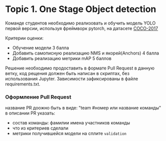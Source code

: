 # Topic 1. One Stage Object detection

Команде студентов необходимо реализовать и обучить модель YOLO первой версии, используя фреймворк pytorch, на датасете [COCO-2017](https://docs.voxel51.com/user_guide/dataset_zoo/datasets.html#dataset-zoo-coco-2017)

Критерии оценки:
- Обучение модели 3 балла
- Добавить самописную реализацию NMS и якорей(Anchors) 4 балла
- Добавить реализацию метрики mAP 5 баллов

Решение необходимо продоставить в формате Pull Request в данную ветку, код рещения должен быть написан в скриптах, без использования Jupyter.
Зависимости зафиксированы в файле requirements.txt.

### Оформление Pull Request
название PR доожно быть в виде: "team #номер или название команды"
в описании PR указать:
- состав команды: фамилии имена участников команды
- что из критериев сделали
- метрики получившейся модели на сплите `validation`


